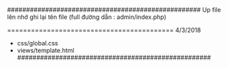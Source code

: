 ###################################################
Up file lên nhớ ghi lại tên file (full đường dẫn : admin/index.php)

========================================== 4/3/2018
- css/global.css
- views/template.html
###################################################
